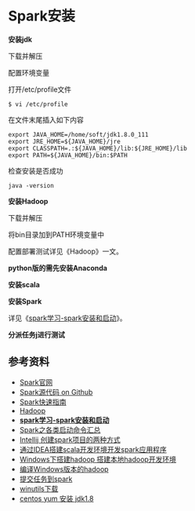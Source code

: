 # Spark安装

**安装jdk**

下载并解压

配置环境变量

打开/etc/profile文件

```
$ vi /etc/profile
```

在文件末尾插入如下内容

```
export JAVA_HOME=/home/soft/jdk1.8.0_111
export JRE_HOME=${JAVA_HOME}/jre
export CLASSPATH=.:${JAVA_HOME}/lib:${JRE_HOME}/lib
export PATH=${JAVA_HOME}/bin:$PATH
```

检查安装是否成功

```
java -version
```


**安装Hadoop**

下载并解压

将bin目录加到PATH环境变量中

配置部署测试详见《Hadoop》一文。

**python版的需先安装Anaconda**

**安装scala**

**安装Spark**

详见《[spark学习-spark安装和启动](https://blog.csdn.net/xfks55/article/details/80784424)》。

**分派任务j进行测试**



## 参考资料

- [Spark官网](https://spark.apache.org/)
- [Spark源代码 on Github](https://github.com/apache/spark)
- [Spark快速指南](http://spark.apache.org/docs/latest/quick-start.html)
- [Hadoop](https://hadoop.apache.org/)
- [**spark学习-spark安装和启动**](https://blog.csdn.net/xfks55/article/details/80784424)
- [Spark之各类启动命令汇总](https://blog.csdn.net/mmake1994/article/details/79921833)
- [Intellij 创建spark项目的两种方式](https://blog.csdn.net/a532672728/article/details/79455024)
- [通过IDEA搭建scala开发环境开发spark应用程序](https://www.cnblogs.com/wcwen1990/p/7860716.html)
- [Windows下搭建hadoop 搭建本地hadoop开发环境](https://blog.csdn.net/wangaz521/article/details/79717177)
- [编译Windows版本的hadoop](https://blog.csdn.net/qq_32782059/article/details/80590278)
- [提交任务到spark](https://www.cnblogs.com/Mrwan/p/7380574.html)
- [winutils下载](https://github.com/steveloughran/winutils)
- [centos yum 安装 jdk1.8](https://blog.csdn.net/lyflyyvip/article/details/78265747)
